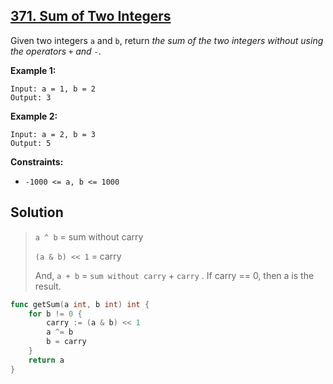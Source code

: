 ## [371. Sum of Two Integers](https://leetcode.com/problems/sum-of-two-integers/)


Given two integers `a` and `b`, return _the sum of the two integers without using the operators_ `+` _and_ `-`.

**Example 1:**

```
Input: a = 1, b = 2
Output: 3
```

**Example 2:**

```
Input: a = 2, b = 3
Output: 5
```

**Constraints:**

*   `-1000 <= a, b <= 1000`



## Solution

> `a ^ b` = sum without carry
>
> `(a & b) << 1` = carry
>
> And, `a + b` = `sum without carry` + `carry` . If carry == 0, then a is the result.

```go
func getSum(a int, b int) int {
    for b != 0 {
        carry := (a & b) << 1
        a ^= b
        b = carry
    }
    return a
}
```